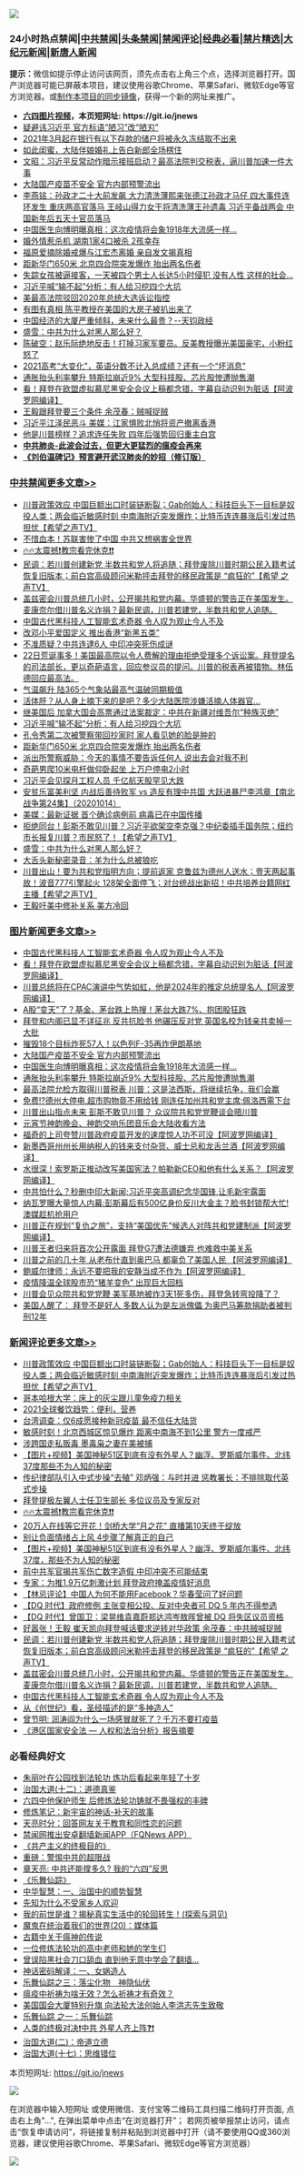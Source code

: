 ![](https://raw.githubusercontent.com/fqnews/bnews/master/64photo/fqnews-qr.jpg)

<div id="tt">
<h3>24小时热点禁闻|<a href="#%E4%B8%AD%E5%85%B1%E7%A6%81%E9%97%BB%E6%9B%B4%E5%A4%9A%E6%96%87%E7%AB%A0">中共禁闻</a>|<a href="#%E5%9B%BE%E7%89%87%E6%96%B0%E9%97%BB%E6%9B%B4%E5%A4%9A%E6%96%87%E7%AB%A0">头条禁闻</a>|<a href="#%E6%96%B0%E9%97%BB%E8%AF%84%E8%AE%BA%E6%9B%B4%E5%A4%9A%E6%96%87%E7%AB%A0">禁闻评论|<a href="#%E5%BF%85%E7%9C%8B%E7%BB%8F%E5%85%B8%E5%A5%BD%E6%96%87">经典必看|<a href="/video.md#%E7%A6%81%E7%89%87%E7%B2%BE%E9%80%89">禁片精选</a>|<a href="https://github.com/fqnews/djy/blob/master/gb/nf1351518.md#1">大纪元新闻</a>|<a href="https://github.com/fqnews/ntdtv/blob/master/gb/prog204.md#1">新唐人新闻</a></h3>
<div><b>提示：</b>微信如提示停止访问该网页，须先点击右上角三个点，选择浏览器打开。国产浏览器可能已屏蔽本项目，建议使用谷歌Chrome、苹果Safari、微软Edge等官方浏览器。或<a href="https://github.com/fqnews/bnews/blob/master/%E5%88%B6%E4%BD%9Cgit%E7%A6%81%E9%97%BB%E9%95%9C%E5%83%8F.md">制作本项目的同步镜像</a>，获得一个新的网址来推广。</div>
<ul>
<li><b><a href="http://d1.bdrive.tk/64.mp4" target="_blank">六四图片视频</a>，本页短网址: https://git.io/jnews</b></li>
<li><a href="/cbnews/20210223/1492075.md">疑避讳习近平 官方标语“陋习”改“陋刃”</a></li>
<li><a href="/lifebaike/20210223/1492266.md">2021年3月起在银行有以下存款的储户将被永久冻结取不出来</a></li>
<li><a href="/lifebaike/20210223/1492093.md">如此闺蜜，大陆伴娘婚礼上告白新郎全场楞住</a></li>
<li><a href="/cbnews/20210223/1492155.md">文昭：习近平反常动作暗示接班启动？最高法院判交税表，逼川普加速一件大事</a></li>
<li><a href="/topimagenews/20210223/1492059.md">大陆国产疫苗不安全 官方内部预警流出</a></li>
<li><a href="/comments/20210223/1492033.md">李燕铭：孙政才二十大前发飙 大力清洗薄熙来张德江孙政才马仔 四大事件连环发生 重庆两高官落马 王岐山得力女干将清洗薄王孙遗毒 习近平备战两会 中国新年后五天十官员落马</a></li>
<li><a href="/topimagenews/20210223/1492174.md">中国医生向博明曝真相：这次疫情将会象1918年大流感一样...</a></li>
<li><a href="/cbnews/20210223/1492017.md">婚外情惹杀机 湖南1家4口被杀 2孩幸存</a></li>
<li><a href="/yule/20210223/1492183.md">福原爱摘除婚戒爆与江宏杰离婚 亲自发文揭真相</a></li>
<li><a href="/cbnews/20210223/1492401.md">距新华门650米 北京四合院突发爆炸 抬出两名伤者</a></li>
<li><a href="/lifebaike/20210223/1492283.md">失踪女孩被逼接客，一天被四个男士人长达5小时侵犯 没有人性 这样的社会…</a></li>
<li><a href="/cbnews/20210223/1492416.md">习近平喊“输不起”分析：有人给习挖四个大坑</a></li>
<li><a href="/cnnews/20210223/1492078.md">美最高法院驳回2020年总统大选诉讼指控</a></li>
<li><a href="/cnnews/20210223/1492096.md">有图有真相 陈平教授在美国的大房子被扒出来了</a></li>
<li><a href="/bannedvideo/20210223/1492440.md">中国经济的大厦严重倾斜，未来什么最贵？--天钧政经</a></li>
<li><a href="/comments/20210223/1492278.md">盛雪：中共为什么对黑人那么好？</a></li>
<li><a href="/bannedvideo/20210223/1492487.md">陈破空：赵乐际绝地反击！打掉习家军要员。反美教授曝光美国豪宅，小粉红怒了</a></li>
<li><a href="/lifebaike/20210223/1492284.md">2021高考“大变化”，英语分数不计入总成绩？还有一个“坏消息”</a></li>
<li><a href="/topimagenews/20210223/1492091.md">通胀抬头利率攀升 特斯拉崩近9% 大型科技股、芯片股惨遭抛售潮</a></li>
<li><a href="/topimagenews/20210223/1492430.md">看！拜登在欧盟虚拟慕尼黑安全会议上稿都念错，字幕自动识别为脏话【阿波罗网编译】</a></li>
<li><a href="/cbnews/20210223/1492087.md">王毅跟拜登要三个条件 余茂春：贼喊捉贼</a></li>
<li><a href="/comments/20210223/1492257.md">习近平江泽民恶斗 美媒：江家惧败北悄将资产撤离香港</a></li>
<li><a href="/cnnews/20210223/1492342.md">他是川普榜样？追求连任失败 四年后强势回归重主白宫</a></li>
<li><b><a href="/comments/20200211/1275071.md" target="_blank">中共肺炎-此波会过去，但更大更猛烈的瘟疫会再来</a></b></li>
<li><b><a href="/comments/20200207/1272816.md" target="_blank">《刘伯温碑记》预言避开武汉肺炎的妙招（修订版）</a></b></li>
</ul>
</div>

<div class="catlist">
<h3><a href="/cbnews/" target="_blank">中共禁闻</a><span><a href="/cbnews/" target="_blank" rel="nofollow">更多文章>></a></span></h3>
<ul>
<li><a href="/comments/20210224/1492617.md" target="_blank">川普政策效应  中国巨额出口时装链断裂；Gab创始人：科技巨头下一目标是奴役人类；两会临近敏感时刻 中南海附近突发爆炸；比特币连连暴涨后引发过热担忧【希望之声TV】</a></li>
<li><a href="/cbnews/20210223/1492562.md" target="_blank">不惜血本！苏联害惨了中国 中共又想祸害全世界</a></li>
<li><a href="/comments/20210223/1492559.md" target="_blank">🔥🔥太震撼❗教宗看完休克❗❗</a></li>
<li><a href="/comments/20210223/1492500.md" target="_blank">民调：若川普创建新党 半数共和党人将追随；拜登废除川普时期公民入籍考试 恢复旧版本；前白宫高级顾问米勒抨击拜登的移民政策是 &#8220;疯狂的&#8221;【希望 之声TV】</a></li>
<li><a href="/comments/20210223/1492499.md" target="_blank">盖兹密会川普总统几小时，公开揭共和党内幕。华盛顿的警告正在美国发生。麦康奈尔借川普名义诈捐？最新民调，川普若建党，半数共和党人追随。</a></li>
<li><a href="/comments/20210223/1492497.md" target="_blank">中国古代黑科技人工智能玄术奇器 令人叹为观止今人不及</a></li>
<li><a href="/cbnews/20210223/1492493.md" target="_blank">改邓小平爱国定义 推出香港“新黑五类”</a></li>
<li><a href="/cbnews/20210223/1492492.md" target="_blank">不准质疑？中共连逮6人 中印冲突死伤成谜</a></li>
<li><a href="/comments/20210223/1492463.md" target="_blank">22日荒诞事多！美国最高院以令人费解的理由拒绝受理多个诉讼案。拜登提名的司法部长，更以奇葩语言，回应参议员的提问。川普的税表再被猎物。林伍德回应最高法。</a></li>
<li><a href="/cbnews/20210223/1492447.md" target="_blank">气温飙升 陆365个气象站最高气温破同期极值</a></li>
<li><a href="/cbnews/20210223/1492432.md" target="_blank">活体肝？从人身上摘下来的是吧？多少大陆医院涉嫌活摘人体器官…</a></li>
<li><a href="/cbnews/20210223/1492417.md" target="_blank">继美国后 加拿大国会高票通过法案裁定：中共在新疆对维吾尔“种族灭绝”</a></li>
<li><a href="/cbnews/20210223/1492416.md" target="_blank">习近平喊“输不起”分析：有人给习挖四个大坑</a></li>
<li><a href="/cbnews/20210223/1492402.md" target="_blank">孔令秀第二次被警察带回抄家时 家人看见她的脸是肿的</a></li>
<li><a href="/cbnews/20210223/1492401.md" target="_blank">距新华门650米 北京四合院突发爆炸 抬出两名伤者</a></li>
<li><a href="/cbnews/20210223/1492398.md" target="_blank">派出所警察威胁：今天的事情不要告诉任何人 说出去会对我不利</a></li>
<li><a href="/cbnews/20210223/1492372.md" target="_blank">奇葩男爬10米电杆做仰卧起坐 上万户停电2小时</a></li>
<li><a href="/cbnews/20210223/1492356.md" target="_blank">习近平会见探月工程人员 千亿航天股罕见大跌</a></li>
<li><a href="/comments/20210223/1492353.md" target="_blank">安贫乐富美利坚 内战后善待败军 vs 造反有理中共国 大跃进暴尸李鸿章【南北战争第24集】（20201014）</a></li>
<li><a href="/cbnews/20210223/1492317.md" target="_blank">美媒：最新证据 首个确诊病例前 病毒已在中国传播</a></li>
<li><a href="/comments/20210223/1492316.md" target="_blank">拒绝同台！彭斯不敢见川普？习近平欲架空李克强？中纪委插手国务院；纽约市长报复川普？市民怒了！【希望之声TV】</a></li>
<li><a href="/comments/20210223/1492278.md" target="_blank">盛雪：中共为什么对黑人那么好？</a></li>
<li><a href="/comments/20210223/1492277.md" target="_blank">大舌头新秘密录音：羊为什么总被狼吃</a></li>
<li><a href="/comments/20210223/1492261.md" target="_blank">川普出山！要为共和党指明方向；提前返家 克鲁兹为德州人送水；壹天两起事故！波音777引擎起火 128架全面停飞；对台统战出新招！中共培养台籍网红主播【希望之声TV】</a></li>
<li><a href="/cbnews/20210223/1492227.md" target="_blank">王毅吁美中修补关系 美方冷回</a></li>

</ul>
</div>
<div class="catlist">
<h3><a href="/topimagenews/" target="_blank">图片新闻</a><span><a href="/topimagenews/" target="_blank" rel="nofollow">更多文章>></a></span></h3>
<ul>
<li><a href="/comments/20210223/1492497.md" target="_blank">中国古代黑科技人工智能玄术奇器 令人叹为观止今人不及</a></li>
<li><a href="/topimagenews/20210223/1492430.md" target="_blank">看！拜登在欧盟虚拟慕尼黑安全会议上稿都念错，字幕自动识别为脏话【阿波罗网编译】</a></li>
<li><a href="/topimagenews/20210223/1492410.md" target="_blank">川普总统将在CPAC演讲中气势如虹，他是2024年的推定总统提名人【阿波罗网编译】</a></li>
<li><a href="/topimagenews/20210223/1492252.md" target="_blank">A股“变天”了？基金、茅台跌上热搜！茅台大跌7%、抱团股狂跌</a></li>
<li><a href="/topimagenews/20210223/1492195.md" target="_blank">拜登和内阁已显不详征兆 反共抗脸书 他碾压反对党 英国名校为钱亲共卖掉一大批</a></li>
<li><a href="/topimagenews/20210223/1492194.md" target="_blank">摧毁18个目标炸死57人！以色列F-35再炸伊朗基地</a></li>
<li><a href="/topimagenews/20210223/1492059.md" target="_blank">大陆国产疫苗不安全 官方内部预警流出</a></li>
<li><a href="/topimagenews/20210223/1492174.md" target="_blank">中国医生向博明曝真相：这次疫情将会象1918年大流感一样&#8230;</a></li>
<li><a href="/topimagenews/20210223/1492091.md" target="_blank">通胀抬头利率攀升 特斯拉崩近9% 大型科技股、芯片股惨遭抛售潮</a></li>
<li><a href="/topimagenews/20210223/1492086.md" target="_blank">最高法院允检方取得川普税表 川普：这是法西斯，将继续抗争，我们会赢</a></li>
<li><a href="/topimagenews/20210223/1492049.md" target="_blank">免费!?德州大停电,超市购物竟不用给钱 刚连任加州共和党主席:佩洛西需下台</a></li>
<li><a href="/topimagenews/20210222/1491848.md" target="_blank">川普出山指点未来 彭斯不敢见川普？ 众议院共和党党鞭谈会晤川普</a></li>
<li><a href="/comments/20210222/1491754.md" target="_blank">元宵节神韵晚会、神韵交响乐团音乐会大陆收看方法</a></li>
<li><a href="/topimagenews/20210222/1491809.md" target="_blank">福奇的上司夸赞川普政府疫苗开发的速度惊人功不可没【阿波罗网编译】</a></li>
<li><a href="/topimagenews/20210222/1491786.md" target="_blank">新墨西哥州州长用纳税人的钱来支付杂货、威士忌和龙舌兰酒【阿波罗网编译】</a></li>
<li><a href="/topimagenews/20210222/1491674.md" target="_blank">水很深！索罗斯正推动改写美国宪法？帕勒新CEO和他有什么关系？【阿波罗网编译】</a></li>
<li><a href="/topimagenews/20210222/1491580.md" target="_blank">中共怕什么？秒删中印大新闻;习近平突高调纪念华国锋,让毛新宇露面</a></li>
<li><a href="/topimagenews/20210222/1491522.md" target="_blank">纳瓦罗曝大量惊人内幕:彭斯幕后有500亿身价反川大金主？脸书封锁帮大忙!澳媒趁机抢用户</a></li>
<li><a href="/topimagenews/20210221/1491320.md" target="_blank">川普正在规划“复仇之旅”，支持“美国优先”候选人对阵共和党建制派【阿波罗网编译】</a></li>
<li><a href="/topimagenews/20210221/1491306.md" target="_blank">川普王者归来将首次公开露面 拜登G7遭法德嫌弃 也难救中美关系</a></li>
<li><a href="/topimagenews/20210221/1491276.md" target="_blank">川普之前的几十年 从老布什直到奥巴马 都辜负了美国人民 【阿波罗网编译】</a></li>
<li><a href="/topimagenews/20210221/1491169.md" target="_blank">鲍威尔律师：永远不要把我的安静当成不作为【阿波罗网编译】</a></li>
<li><a href="/topimagenews/20210221/1490999.md" target="_blank">疫情降温全球股市恐“猪羊变色” 出现巨大回档</a></li>
<li><a href="/topimagenews/20210221/1490956.md" target="_blank">川普会见众院共和党党鞭 美军基地被炸3天1死多伤，拜登急转弯投降了？</a></li>
<li><a href="/topimagenews/20210220/1490826.md" target="_blank">美国人醒了： 拜登不是好人 多数人认为是左派傀儡 为奥巴马筹款捐助者被判刑12年</a></li>

</ul>
</div>
<div class="catlist">
<h3><a href="/comments/" target="_blank">新闻评论</a><span><a href="/comments/" target="_blank" rel="nofollow">更多文章>></a></span></h3>
<ul>
<li><a href="/comments/20210224/1492617.md" target="_blank">川普政策效应  中国巨额出口时装链断裂；Gab创始人：科技巨头下一目标是奴役人类；两会临近敏感时刻 中南海附近突发爆炸；比特币连连暴涨后引发过热担忧【希望之声TV】</a></li>
<li><a href="/comments/20210224/1492616.md" target="_blank">哥本哈根大学：床上的灰尘跟儿童免疫力相关</a></li>
<li><a href="/comments/20210224/1492615.md" target="_blank">2021全球餐饮趋势：便利，营养</a></li>
<li><a href="/comments/20210224/1492614.md" target="_blank">台湾调查：仅6成愿接种新冠疫苗 最不信任大陆货</a></li>
<li><a href="/comments/20210224/1492604.md" target="_blank">敏感时刻！北京西城区惊见爆炸 距离中南海不到1公里 警方一度戒严</a></li>
<li><a href="/comments/20210224/1492602.md" target="_blank">涉跨国走私贩毒 墨毒枭之妻在美被捕</a></li>
<li><a href="/comments/20210224/1492582.md" target="_blank">【图片+视频】美国神秘51区到底有没有外星人？幽浮、罗斯威尔事件、北纬37度那些不为人知的秘密</a></li>
<li><a href="/comments/20210224/1492581.md" target="_blank">传纪律部队引入中式步操“去殖” 邓炳强：与时并进 惩教署长：不排除取代英式步操</a></li>
<li><a href="/comments/20210223/1492577.md" target="_blank">拜登提极左翼人士任卫生部长 多位议员及专家反对</a></li>
<li><a href="/comments/20210223/1492559.md" target="_blank">🔥🔥太震撼❗教宗看完休克❗❗</a></li>
<li><a href="/comments/20210223/1492554.md" target="_blank">20万人在线等它开花！剑桥大学“月之花” 直播第10天终于绽放</a></li>
<li><a href="/comments/20210223/1492553.md" target="_blank">别让负面情绪占上风 4步骤了解真正的自己</a></li>
<li><a href="/comments/20210223/1492552.md" target="_blank">【图片+视频】美国神秘51区到底有没有外星人？幽浮、罗斯威尔事件、北纬37度，那些不为人知的秘密</a></li>
<li><a href="/comments/20210223/1492545.md" target="_blank">前中共军官揭共军伤亡数字造假 中印冲突不可能结束</a></li>
<li><a href="/comments/20210223/1492544.md" target="_blank">专家：为推1.9万亿刺激计划 拜登政府掩盖疫情好消息</a></li>
<li><a href="/comments/20210223/1492514.md" target="_blank">【林忌评论】中国人为何不能用Facebook？华春莹问了好问题</a></li>
<li><a href="/comments/20210223/1492505.md" target="_blank">【DQ 时代】政府修例 主张变相公投、反对中央者可 DQ 5 年内不得参选</a></li>
<li><a href="/comments/20210223/1492504.md" target="_blank">【DQ 时代】曾国卫：梁晃维袁嘉蔚郑达鸿岑敖晖曾被 DQ 将失区议员资格</a></li>
<li><a href="/comments/20210223/1492503.md" target="_blank">好嚣张！王毅 崔天凯向拜登喊话要求逆转对华政策 余茂春：中共贼喊捉贼</a></li>
<li><a href="/comments/20210223/1492500.md" target="_blank">民调：若川普创建新党 半数共和党人将追随；拜登废除川普时期公民入籍考试 恢复旧版本；前白宫高级顾问米勒抨击拜登的移民政策是 &#8220;疯狂的&#8221;【希望 之声TV】</a></li>
<li><a href="/comments/20210223/1492499.md" target="_blank">盖兹密会川普总统几小时，公开揭共和党内幕。华盛顿的警告正在美国发生。麦康奈尔借川普名义诈捐？最新民调，川普若建党，半数共和党人追随。</a></li>
<li><a href="/comments/20210223/1492497.md" target="_blank">中国古代黑科技人工智能玄术奇器 令人叹为观止今人不及</a></li>
<li><a href="/comments/20210223/1492392.md" target="_blank">从《创世纪》看，圣经描述的是“多神造人”</a></li>
<li><a href="/comments/20210223/1492415.md" target="_blank">曾节明: 润涛阎为什么一场感冒就死了？千万不要打疫苗</a></li>
<li><a href="/comments/20210223/1492480.md" target="_blank">《港区国家安全法 — 人权和法治分析》报告摘要</a></li>

</ul>
</div>

<div class="catlist">
<h3>必看经典好文</h3>
<ul>
<li><a href="/comments/20210216/1488271.md" target="_blank">朱丽叶在公园找到法轮功 炼功后看起来年轻了十岁</a></li>
<li><a href="/cbnews/20180318/916241.md" target="_blank">治国大道(十二)：道德真鉴</a></li>
<li><a href="/comments/20200926/1403542.md" target="_blank">六四中他保护师生 后修炼法轮功铸就不畏强权的丰碑</a></li>
<li><a href="/comments/20190418/1115565.md" target="_blank">修炼笔记：新宇宙的神话-补天的故事</a></li>
<li><a href="/cbnews/20200916/1397196.md" target="_blank">天亮时分：回答网友关于教育和同性恋的问题</a></li>
<li><a href="/comments/20200503/1322531.md" target="_blank">禁闻网推出安卓翻墙新闻APP（FQNews APP）</a></li>
<li><a href="/bookwiki/20171120/858084.md" target="_blank">《共产主义的终极目的》</a></li>
<li><a href="/comments/20200717/1362287.md" target="_blank">重磅：警惕中共的超限战</a></li>
<li><a href="/comments/20200607/1341003.md" target="_blank">章天亮: 中共还能撑多久? 我的“六四”反思</a></li>
<li><a href="/comments/20200527/783191.md" target="_blank">《乐舞仙踪》</a></li>
<li><a href="/comments/20200605/1340202.md" target="_blank">中华智慧：一、治国中的顺势智慧</a></li>
<li><a href="/comments/20200620/1346848.md" target="_blank">先知为什么不受家乡人欢迎</a></li>
<li><a href="/comments/20200715/1359453.md" target="_blank">我的前世是谁？揭秘真实生活中的轮回转生！(探索与洞见)</a></li>
<li><a href="/comments/20180725/976787.md" target="_blank">魔鬼在统治着我们的世界(20)：媒体篇</a></li>
<li><a href="/ccpdope/20200531/1337409.md" target="_blank">古籍中关于瘟神的传说</a></li>
<li><a href="/cbnews/20200702/1354550.md" target="_blank">一位修炼法轮功的高中老师和她的学生们</a></li>
<li><a href="/topimagenews/20200928/1404412.md" target="_blank">曾误陷黑社会刀口舔血 直到他无意中学会了翻墙&#8230;</a></li>
<li><a href="/comments/20200609/1342224.md" target="_blank">神话密码解译：一、女娲造人</a></li>
<li><a href="/tculture/20190101/1056889.md" target="_blank">乐舞仙踪之三：落尘化物　神隐仙伏</a></li>
<li><a href="/comments/20200502/1322275.md" target="_blank">瘟疫中祈祷为啥无效？怎么祈祷才有奇效？</a></li>
<li><a href="/comments/20200516/1329276.md" target="_blank">美国国会大厦特别升旗 向法轮大法创始人李洪志先生致敬</a></li>
<li><a href="/tculture/20170710/789533.md" target="_blank">乐舞仙踪 之一：乐舞仙踪</a></li>
<li><a href="/cbnews/20210119/1470579.md" target="_blank">人类的终极对决❗中共 外星人齐上阵❓❗</a></li>
<li><a href="/cbnews/20180308/911611.md" target="_blank">治国大道(二)：帝道立德</a></li>
<li><a href="/comments/20201110/1428674.md" target="_blank">治国大道(十七)：思维错位</a></li>

</ul>
</div>

本页短网址: https://git.io/jnews

![](https://raw.githubusercontent.com/fqnews/bnews/master/64photo/fqnews-qr.jpg)

在浏览器中输入短网址 或使用微信、支付宝等二维码工具扫描二维码打开页面, 点击右上角"...", 在弹出菜单中点击“在浏览器打开”； 若网页被举报禁止访问，请点击“恢复申请访问”，将链接复制并粘贴到浏览器中打开（请不要使用QQ或360浏览器，建议使用谷歌Chrome、苹果Safari、微软Edge等官方浏览器）

![](https://raw.githubusercontent.com/fqnews/bnews/master/64photo/wx.jpg)